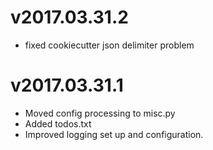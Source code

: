 

v2017.03.31.2
=============

  * fixed cookiecutter json delimiter problem

v2017.03.31.1
=============

  * Moved config processing to misc.py
  * Added todos.txt
  * Improved logging set up and configuration.
